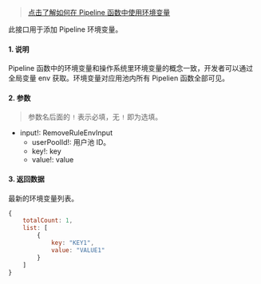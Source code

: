 > [点击了解如何在 Pipeline 函数中使用环境变量](https://docs.authing.cn/authing/extensibility/pipeline/env)

此接口用于添加 Pipeline 环境变量。

#### 1. 说明

Pipeline 函数中的环境变量和操作系统里环境变量的概念一致，开发者可以通过全局变量 env 获取。环境变量对应用池内所有 Pipelien 函数全部可见。

#### 2. 参数

> 参数名后面的 `!` 表示必填，无 `!` 即为选填。

* input!: RemoveRuleEnvInput
  * userPoolId!: 用户池 ID。
  * key!: key
  * value!: value

#### 3. 返回数据

最新的环境变量列表。

```javascript
{
    totalCount: 1,
    list: [
        {
            key: "KEY1",
            value: "VALUE1"
        }
    ]
}
```